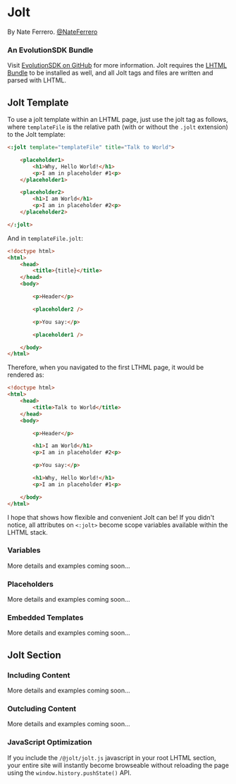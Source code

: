 # Jolt

By Nate Ferrero. [@NateFerrero](http://twitter.com/NateFerrero)

### An EvolutionSDK Bundle

Visit [EvolutionSDK on GitHub](http://github.com/EvolutionSDK/EvolutionSDK) for more information. Jolt requires the [LHTML Bundle](http://github.com/EvolutionSDK/lhtml) to be installed as well, and all Jolt tags and files are written and parsed with LHTML.

## Jolt Template

To use a jolt template within an LHTML page, just use the jolt tag as follows, where `templateFile` is the relative path (with or without the `.jolt` extension) to the Jolt template:

```html
<:jolt template="templateFile" title="Talk to World">

	<placeholder1>
		<h1>Why, Hello World!</h1>
		<p>I am in placeholder #1<p>
	</placeholder1>

	<placeholder2>
		<h1>I am World</h1>
		<p>I am in placeholder #2<p>
	</placeholder2>

</:jolt>
```

And in `templateFile.jolt`:

```html
<!doctype html>
<html>
	<head>
		<title>{title}</title>
	</head>
	<body>

		<p>Header</p>

		<placeholder2 />

		<p>You say:</p>

		<placeholder1 />

	</body>
</html>
```

Therefore, when you navigated to the first LTHML page, it would be rendered as:

```html
<!doctype html>
<html>
	<head>
		<title>Talk to World</title>
	</head>
	<body>

		<p>Header</p>

		<h1>I am World</h1>
		<p>I am in placeholder #2<p>

		<p>You say:</p>

		<h1>Why, Hello World!</h1>
		<p>I am in placeholder #1<p>

	</body>
</html>
```

I hope that shows how flexible and convenient Jolt can be! If you didn't notice, all attributes on `<:jolt>` become scope variables available within the LHTML stack.

### Variables

More details and examples coming soon...

### Placeholders

More details and examples coming soon...

### Embedded Templates

More details and examples coming soon...

## Jolt Section

### Including Content

More details and examples coming soon...

### Outcluding Content

More details and examples coming soon...

### JavaScript Optimization

If you include the `/@jolt/jolt.js` javascript in your root LHTML section, your entire site will instantly become browseable without reloading the page using the `window.history.pushState()` API.